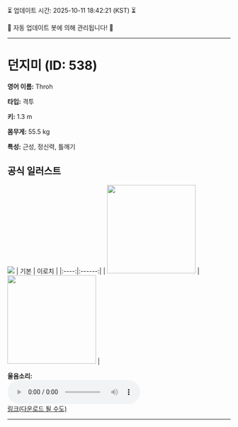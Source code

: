 
⏳ 업데이트 시간: 2025-10-11 18:42:21 (KST) ⏳

🤖 자동 업데이트 봇에 의해 관리됩니다! 🤖

---

# 던지미 (ID: 538)
**영어 이름:** Throh

**타입:** 격투

**키:** 1.3 m

**몸무게:** 55.5 kg

**특성:** 근성, 정신력, 틀깨기

## 공식 일러스트
![](https://raw.githubusercontent.com/PokeAPI/sprites/master/sprites/pokemon/other/official-artwork/538.png)
| 기본 | 이로치 |
|:----:|:------:|
| <img src="http://play.pokemonshowdown.com/sprites/ani/throh.gif" width="200"> | <img src="http://play.pokemonshowdown.com/sprites/ani-shiny/throh.gif" width="200"> |

**울음소리:**<br><audio controls src="https://raw.githubusercontent.com/PokeAPI/cries/main/cries/pokemon/latest/538.ogg"></audio><br> [링크(다운로드 될 수도)](https://raw.githubusercontent.com/PokeAPI/cries/main/cries/pokemon/latest/538.ogg)


---
